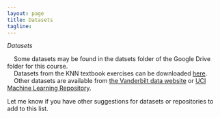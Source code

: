 ```yaml
---
layout: page
title: Datasets
tagline: 
---
```


*Datasets*

&nbsp; &nbsp; Some datasets may be found in the datsets folder of the Google Drive folder for this course. <br>
&nbsp; &nbsp; Datasets from the KNN textbook exercises can be downloaded [here](https://netfiles.umn.edu/users/nacht001/www/nachtsheim/index.html). <br>
&nbsp; &nbsp; Other datasets are available from [the Vanderbilt data website](http://biostat.mc.vanderbilt.edu/wiki/Main/DataSets) or [UCI Machine Learning Repository](http://archive.ics.uci.edu/ml/). 

Let me know if you have other suggestions for datasets or repositories to add to this list.
